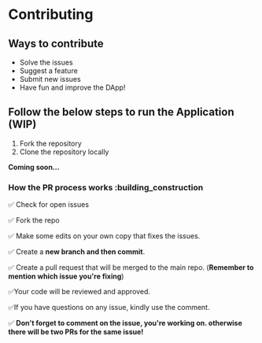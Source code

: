 # Contributing

## Ways to contribute

- Solve the issues
- Suggest a feature
- Submit new issues
- Have fun and improve the DApp!

## Follow the below steps to run the Application (WIP)

1. Fork the repository
2. Clone the repository locally  

**Coming soon...**  


### How the PR process works :building_construction

:white_check_mark:
Check for open issues

:white_check_mark:
Fork the repo

:white_check_mark:
Make some edits on your own copy that fixes the issues.

:white_check_mark:
Create a **new branch and then commit**.

:white_check_mark:
Create a pull request that will be merged to the main repo.
(**Remember to mention which issue you're fixing**)

:white_check_mark:Your code will be reviewed and approved.

:white_check_mark:If you have questions on any issue, kindly use the comment.

:white_check_mark: **Don't forget to comment on the issue, you're working on. otherwise there will be two PRs for the same issue!**
